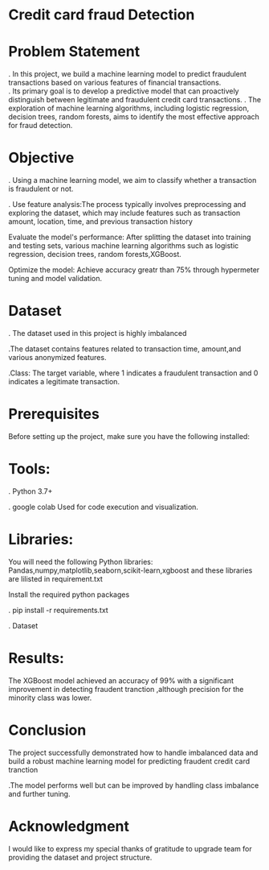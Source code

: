 # Credit card fraud Detection 

# Problem Statement
. In this project, we build a machine learning model to predict fraudulent transactions based on various features of financial transactions.  
. Its primary goal is to develop a predictive model that can proactively distinguish between legitimate and fraudulent credit card transactions.
. The exploration of machine learning algorithms, including logistic regression, decision trees, random forests, aims to identify the most effective approach for fraud detection.

# Objective

. Using a machine learning model, we aim to classify whether a transaction is fraudulent or not.

. Use feature analysis:The process typically involves preprocessing and exploring the dataset, which may include features such as transaction amount, location, time, and previous transaction history

Evaluate the model's performance: After splitting the dataset into training and testing sets, various machine learning algorithms such as logistic regression, decision trees, random forests,XGBoost.

Optimize the model: Achieve accuracy greatr than 75% through hypermeter tuning and model validation. 

# Dataset
. The dataset used in this project is highly imbalanced 

.The dataset contains features related to transaction time, amount,and various anonymized features.

.Class: The target variable, where 1 indicates a fraudulent transaction and 0 indicates a legitimate transaction.

# Prerequisites
Before setting up the project, make sure you have the following installed:
# Tools:
. Python 3.7+

.   google colab Used for code execution and visualization.

# Libraries:
You will need the following Python libraries: Pandas,numpy,matplotlib,seaborn,scikit-learn,xgboost and these libraries are lilisted in requirement.txt

Install the required python packages

. pip install -r requirements.txt

. Dataset 

# Results:

 The XGBoost model achieved an accuracy of 99% with a significant improvement in detecting fraudent tranction ,although precision for the minority class was lower.

 # Conclusion
  The project successfully demonstrated how to handle imbalanced data and build a robust machine learning model for predicting fraudent credit card tranction 
  
  .The model performs well but can be improved by handling class imbalance and further tuning.


  # Acknowledgment 

  I would like to express my special thanks of  gratitude to upgrade team for providing the dataset and project structure.


